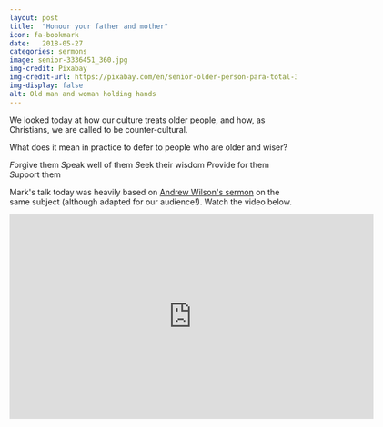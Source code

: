 ```yaml
---
layout: post
title:  "Honour your father and mother"
icon: fa-bookmark
date:   2018-05-27
categories: sermons
image: senior-3336451_360.jpg
img-credit: Pixabay
img-credit-url: https://pixabay.com/en/senior-older-person-para-total-3336451/
img-display: false
alt: Old man and woman holding hands
---
```

We looked today at how our culture treats older people, and how, as Christians, we are called to be counter-cultural. 

What does it mean in practice to defer to people who are older and wiser?

<em>F</em>orgive them
<em>S</em>peak well of them
<em>S</em>eek their wisdom
<em>P</em>rovide for them
<em>S</em>upport them

Mark's talk today was heavily based on <a href="http://kings.church/teaching/honor-your-father-and-mother/" target="_blank">Andrew Wilson's sermon</a> on the same subject (although adapted for our audience!). Watch the video below.

<iframe src="https://player.vimeo.com/video/259839113" width="640" height="360" frameborder="0" allowfullscreen></iframe>
